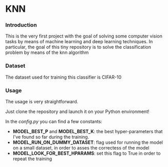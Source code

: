# KNN
### Introduction
This is the very first project with the goal of solving some computer vision tasks by means of machine learning and deep learning techniques. 
In particular, the goal of this tiny repository is to solve the classification problem by means of the knn algorithm

### Dataset
The dataset used for training this classifier is CIFAR-10

### Usage
The usage is very straightforward. 

Just clone the repository and launch it on your Python environment!

In the *config.py* you can find a few constants:
* **MODEL_BEST_P** and **MODEL_BEST_K**: the best hyper-parameters that I've found so far during the training.
* **MODEL_RUN_ON_DUMMY_DATASET**: flag used for running the model on a small dataset, in order to asses the correctess of the model
* **MODEL_LOOK_FOR_BEST_HPARAMS**: set this flag to True in order to repeat the training
